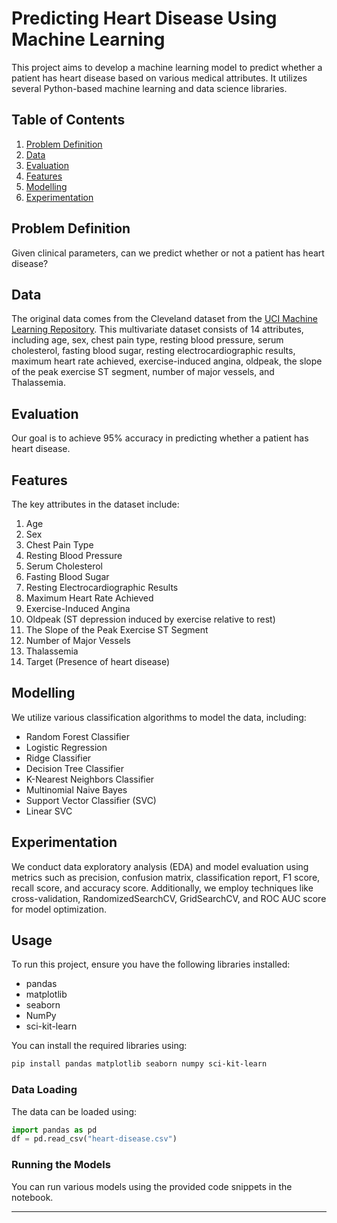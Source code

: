 
# Predicting Heart Disease Using Machine Learning

This project aims to develop a machine learning model to predict whether a patient has heart disease based on various medical attributes. It utilizes several Python-based machine learning and data science libraries.

## Table of Contents

1. [Problem Definition](#problem-definition)
2. [Data](#data)
3. [Evaluation](#evaluation)
4. [Features](#features)
5. [Modelling](#modelling)
6. [Experimentation](#experimentation)

## Problem Definition

Given clinical parameters, can we predict whether or not a patient has heart disease?

## Data

The original data comes from the Cleveland dataset from the [UCI Machine Learning Repository](https://archive.ics.uci.edu/dataset/45/heart+disease). This multivariate dataset consists of 14 attributes, including age, sex, chest pain type, resting blood pressure, serum cholesterol, fasting blood sugar, resting electrocardiographic results, maximum heart rate achieved, exercise-induced angina, oldpeak, the slope of the peak exercise ST segment, number of major vessels, and Thalassemia.

## Evaluation

Our goal is to achieve 95% accuracy in predicting whether a patient has heart disease.

## Features

The key attributes in the dataset include:

1. Age
2. Sex
3. Chest Pain Type
4. Resting Blood Pressure
5. Serum Cholesterol
6. Fasting Blood Sugar
7. Resting Electrocardiographic Results
8. Maximum Heart Rate Achieved
9. Exercise-Induced Angina
10. Oldpeak (ST depression induced by exercise relative to rest)
11. The Slope of the Peak Exercise ST Segment
12. Number of Major Vessels
13. Thalassemia
14. Target (Presence of heart disease)

## Modelling

We utilize various classification algorithms to model the data, including:

- Random Forest Classifier
- Logistic Regression
- Ridge Classifier
- Decision Tree Classifier
- K-Nearest Neighbors Classifier
- Multinomial Naive Bayes
- Support Vector Classifier (SVC)
- Linear SVC

## Experimentation

We conduct data exploratory analysis (EDA) and model evaluation using metrics such as precision, confusion matrix, classification report, F1 score, recall score, and accuracy score. Additionally, we employ techniques like cross-validation, RandomizedSearchCV, GridSearchCV, and ROC AUC score for model optimization.

## Usage

To run this project, ensure you have the following libraries installed:

- pandas
- matplotlib
- seaborn
- NumPy
- sci-kit-learn

You can install the required libraries using:

```sh
pip install pandas matplotlib seaborn numpy sci-kit-learn
```

### Data Loading

The data can be loaded using:

```python
import pandas as pd
df = pd.read_csv("heart-disease.csv")
```

### Running the Models

You can run various models using the provided code snippets in the notebook.

---
